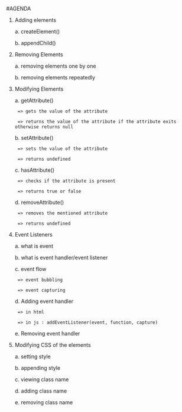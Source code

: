 #AGENDA

1. Adding elements

    a. createElement()
    
    b. appendChild()

2. Removing Elements

    a. removing elements one by one
    
    b. removing elements repeatedly
    

3. Modifying Elements

    a. getAttribute() 
    
        => gets the value of the attribute
        
        => returns the value of the attribute if the attribute exits otherwise returns null
        

    b. setAttribute()
    
        => sets the value of the attribute
        
        => returns undefined
        
    
    c. hasAttribute()
    
        => checks if the attribute is present
        
        => returns true or false
        

    d. removeAttribute()
    
        => removes the mentioned attribute
        
        => returns undefined
        

4. Event Listeners

    a. what is event
    
    b. what is event handler/event listener 
    
    c. event flow
    
        => event bubbling
        
        => event capturing
        
    d. Adding event handler
    
        => in html
        
        => in js : addEventListener(event, function, capture)
        
    e. Removing event handler
    

5. Modifying CSS of the elements

    a. setting style
    
    b. appending style
    
    c. viewing class name
    
    d. adding class name
    
    e. removing class name
    
